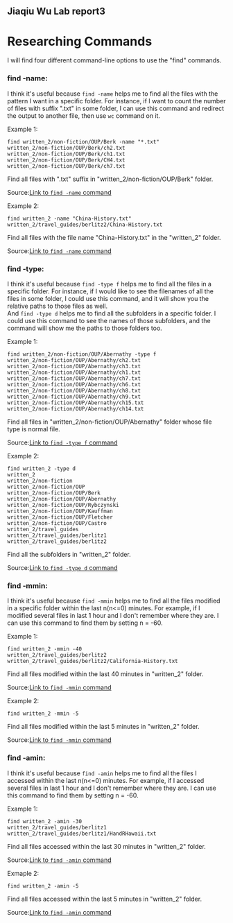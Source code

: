 ## Jiaqiu Wu Lab report3
# Researching Commands

I will find four different command-line options to use the "find" commands.

### find -name:

I think it's useful because `find -name` helps me to find all the files with the pattern I want in a specific folder. For instance, if I want to count the number of files with suffix ".txt" in some folder, I can use this command and redirect the output to another file, then use `wc` command on it.

Example 1:

```
find written_2/non-fiction/OUP/Berk -name "*.txt" 
written_2/non-fiction/OUP/Berk/ch2.txt
written_2/non-fiction/OUP/Berk/ch1.txt
written_2/non-fiction/OUP/Berk/CH4.txt
written_2/non-fiction/OUP/Berk/ch7.txt
```

Find all files with ".txt" suffix in "written_2/non-fiction/OUP/Berk" folder.

Source:[Link to `find -name` command](https://linuxize.com/post/how-to-find-files-in-linux-using-the-command-line)

Example 2:

```
find written_2 -name "China-History.txt"
written_2/travel_guides/berlitz2/China-History.txt
```

Find all files with the file name "China-History.txt" in the "written_2" folder.

Source:[Link to `find -name` command](https://linuxize.com/post/how-to-find-files-in-linux-using-the-command-line)


### find -type:

I think it's useful because `find -type f` helps me to find all the files in a specific folder. For instance, if I would like to see the filenames of all the files in some folder, I could use this command, and it will show you the relative paths to those files as well.\
And `find -type d` helps me to find all the subfolders in a specific folder. I could use this command to see the names of those subfolders, and the command will show me the paths to those folders too.

Example 1:

```
find written_2/non-fiction/OUP/Abernathy -type f
written_2/non-fiction/OUP/Abernathy/ch2.txt
written_2/non-fiction/OUP/Abernathy/ch3.txt
written_2/non-fiction/OUP/Abernathy/ch1.txt
written_2/non-fiction/OUP/Abernathy/ch7.txt
written_2/non-fiction/OUP/Abernathy/ch6.txt
written_2/non-fiction/OUP/Abernathy/ch8.txt
written_2/non-fiction/OUP/Abernathy/ch9.txt
written_2/non-fiction/OUP/Abernathy/ch15.txt
written_2/non-fiction/OUP/Abernathy/ch14.txt
```

Find all files in "written_2/non-fiction/OUP/Abernathy" folder whose file type is normal file.

Source:[Link to `find -type f` command](https://linuxize.com/post/how-to-find-files-in-linux-using-the-command-line)

Example 2:

```
find written_2 -type d                          
written_2
written_2/non-fiction
written_2/non-fiction/OUP
written_2/non-fiction/OUP/Berk
written_2/non-fiction/OUP/Abernathy
written_2/non-fiction/OUP/Rybczynski
written_2/non-fiction/OUP/Kauffman
written_2/non-fiction/OUP/Fletcher
written_2/non-fiction/OUP/Castro
written_2/travel_guides
written_2/travel_guides/berlitz1
written_2/travel_guides/berlitz2
```

Find all the subfolders in "written_2" folder.

Source:[Link to `find -type d` command](https://linuxize.com/post/how-to-find-files-in-linux-using-the-command-line)


### find -mmin:

I think it's useful because `find -mmin` helps me to find all the files modified in a specific folder within the last n(n<=0) minutes. For example, if I modified several files in last 1 hour and I don't remember where they are. I can use this command to find them by setting n = -60.

Example 1:

```
find written_2 -mmin -40
written_2/travel_guides/berlitz2
written_2/travel_guides/berlitz2/California-History.txt
```

Find all files modified within the last 40 minutes in "written_2" folder.

Source:[Link to `find -mmin` command](https://sysaix.com/43-practical-examples-of-linux-find-command)

Example 2:

```
find written_2 -mmin -5
```

Find all files modified within the last 5 minutes in "written_2" folder.

Source:[Link to `find -mmin` command](https://sysaix.com/43-practical-examples-of-linux-find-command)


### find -amin:

I think it's useful because `find -amin` helps me to find all the files I accessed within the last n(n<=0) minutes. For example, if I accessed several files in last 1 hour and I don't remember where they are. I can use this command to find them by setting n = -60.

Example 1:

```
find written_2 -amin -30
written_2/travel_guides/berlitz1
written_2/travel_guides/berlitz1/HandRHawaii.txt
```

Find all files accessed within the last 30 minutes in "written_2" folder.

Source:[Link to `find -amin` command](https://geekflare.com/linux-find-commands)

Exmaple 2:

```
find written_2 -amin -5
```

Find all files accessed within the last 5 minutes in "written_2" folder.

Source:[Link to `find -amin` command](https://geekflare.com/linux-find-commands)
